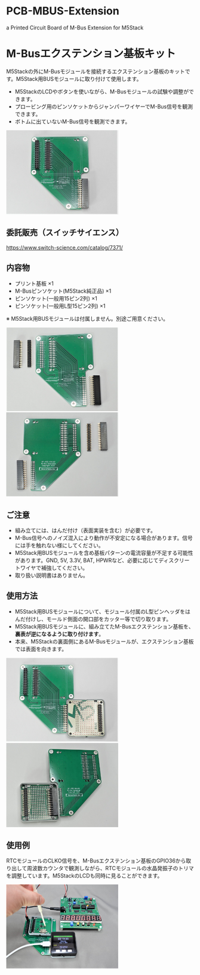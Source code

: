# PCB-MBUS-Extension
a Printed Circuit Board of M-Bus Extension for M5Stack

# M-Busエクステンション基板キット
M5Stackの外にM-Busモジュールを接続するエクステンション基板のキットです。M5Stack用BUSモジュールに取り付けて使用します。
- M5StackのLCDやボタンを使いながら、M-Busモジュールの試験や調整ができます。
- プロービング用のピンソケットからジャンパーワイヤーでM-Bus信号を観測できます。
- ボトムに出ていないM-Bus信号を観測できます。

<img src="./image/asm.JPG" width=300>

## 委託販売（スイッチサイエンス）
https://www.switch-science.com/catalog/7371/

## 内容物
- プリント基板 ×1
- M-Busピンソケット(M5Stack純正品) ×1
- ピンソケット(一般用15ピン2列) ×1
- ピンソケット(一般用L型15ピン2列) ×1

※ M5Stack用BUSモジュールは付属しません。別途ご用意ください。

<img src="./image/pack_front.JPG" width=300> <img src="./image/pack_back.JPG" width=300>

## ご注意
- 組み立てには、はんだ付け（表面実装を含む）が必要です。
- M-Bus信号へのノイズ混入により動作が不安定になる場合があります。信号には手を触れない様にしてください。
- M5Stack用BUSモジュールを含め基板パターンの電流容量が不足する可能性があります。GND, 5V, 3.3V, BAT, HPWRなど、必要に応じてディスクリートワイヤで補強してください。
- 取り扱い説明書はありません。

## 使用方法
- M5Stack用BUSモジュールについて、モジュール付属のL型ピンヘッダをはんだ付けし、モールド側面の開口部をカッター等で切り取ります。
- M5Stack用BUSモジュールに、組み立てたM-Busエクステンション基板を、**裏表が逆になるように取り付けます**。
- 本来、M5Stackの裏面側にあるM-Busモジュールが、エクステンション基板では表面を向きます。

<img src="./image/bus_front.JPG" width=300> <img src="./image/bus_back.JPG" width=300>

## 使用例
RTCモジュールのCLKO信号を、M-Busエクステンション基板のGPIO36から取り出して周波数カウンタで観測しながら、RTCモジュールの水晶発振子のトリマを調整しています。M5StackのLCDも同時に見ることができます。

<img src="./image/use.JPG" width=300>
